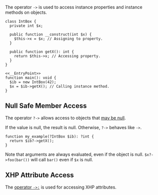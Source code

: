 The operator `->` is used to access instance properties and instance
methods on objects.

```IntBox.hack no-auto-output
class IntBox {
  private int $x;

  public function __construct(int $x) {
    $this->x = $x; // Assigning to property.
  }

  public function getX(): int {
    return $this->x; // Accessing property.
  }
}

<<__EntryPoint>>
function main(): void {
  $ib = new IntBox(42);
  $x = $ib->getX(); // Calling instance method.
}
```

## Null Safe Member Access

The operator `?->` allows access to objects that [may be null](../types/nullable-types.md).

If the value is null, the result is null. Otherwise, `?->` behaves
like `->`.

``` Hack
function my_example(?IntBox $ib): ?int {
  return $ib?->getX();
}
```

Note that arguments are always evaluated, even if the object is
null. `$x?->foo(bar())` will call `bar()` even if `$x` is null.

## XHP Attribute Access

The [operator `->:`](/hack/expressions-and-operators/attribute-selection) is used for accessing XHP attributes.
